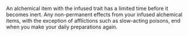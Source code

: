 An alchemical item with the infused trait has a limited time before it becomes inert. Any non-permanent effects from your infused alchemical items, with the exception of afflictions such as slow-acting poisons, end when you make your daily preparations again.